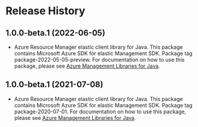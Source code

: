 # Release History

## 1.0.0-beta.1 (2022-06-05)

- Azure Resource Manager elastic client library for Java. This package contains Microsoft Azure SDK for elastic Management SDK.  Package tag package-2022-05-05-preview. For documentation on how to use this package, please see [Azure Management Libraries for Java](https://aka.ms/azsdk/java/mgmt).

## 1.0.0-beta.1 (2021-07-08)

- Azure Resource Manager elastic client library for Java. This package contains Microsoft Azure SDK for elastic Management SDK.  Package tag package-2020-07-01. For documentation on how to use this package, please see [Azure Management Libraries for Java](https://aka.ms/azsdk/java/mgmt).


